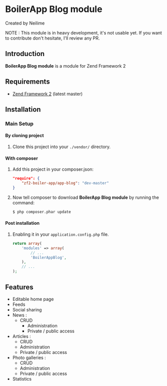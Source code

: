 BoilerApp Blog module
=====================

Created by Neilime

NOTE : This module is in heavy development, it's not usable yet.
If you want to contribute don't hesitate, I'll review any PR.

Introduction
------------

__BoilerApp Blog module__ is a module for Zend Framework 2

Requirements
------------

* [Zend Framework 2](https://github.com/zendframework/zf2) (latest master)

Installation
------------

### Main Setup

#### By cloning project

1. Clone this project into your `./vendor/` directory.

#### With composer

1. Add this project in your composer.json:

    ```json
    "require": {
        "zf2-boiler-app/app-blog": "dev-master"
    }
    ```

2. Now tell composer to download __BoilerApp Blog module__ by running the command:

    ```bash
    $ php composer.phar update
    ```

#### Post installation

1. Enabling it in your `application.config.php` file.

    ```php
    return array(
        'modules' => array(
            // ...
            'BoilerAppBlog',
        ),
        // ...
    );
    ```

## Features

* Editable home page
* Feeds
* Social sharing
* News :
  - CRUD
	- Administration
	- Private / public access
* Articles :
	- CRUD
	- Administration
	- Private / public access
* Photo galleries :
	- CRUD
	- Administration
	- Private / public access
* Statistics
